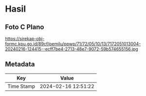 # Hasil

## Foto C Plano

https://sirekap-obj-formc.kpu.go.id/89cf/pemilu/ppwp/71/72/05/10/13/7172051013004-20240216-124415--ecff7be4-2713-48e7-9072-59b574655156.jpg


## Metadata

| Key        | Value               |
| ---------- | ------------------- |
| Time Stamp | 2024-02-16 12:51:22 |



